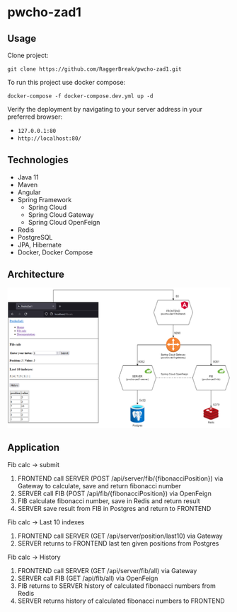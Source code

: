 # pwcho-zad1

## Usage
Clone project:
```
git clone https://github.com/RaggerBreak/pwcho-zad1.git
```
To run this project use docker compose:
```
docker-compose -f docker-compose.dev.yml up -d
```
Verify the deployment by navigating to your server address in your preferred browser:
* ``127.0.0.1:80``
* ``http://localhost:80/``


## Technologies
- Java 11
- Maven
- Angular
- Spring Framework
  - Spring Cloud
  - Spring Cloud Gateway
  - Spring Cloud OpenFeign
- Redis
- PostgreSQL
- JPA, Hibernate
- Docker, Docker Compose


## Architecture
![Alt text](PwchoZad1.png?raw=true "Architecture")

## Application
Fib calc -> submit
1. FRONTEND call SERVER (POST /api/server/fib/{fibonacciPosition}) via Gateway to calculate, save and return fibonacci number
2. SERVER call FIB (POST /api/fib/{fibonacciPosition}) via OpenFeign
3. FIB calculate fibonacci number, save in Redis and return result
4. SERVER save result from FIB in Postgres and return to FRONTEND

Fib calc -> Last 10 indexes
1. FRONTEND call SERVER (GET /api/server/position/last10) via Gateway
2. SERVER returns to FRONTEND last ten given positions from Postgres

Fib calc -> History
1. FRONTEND call SERVER (GET /api/server/fib/all) via Gateway
2. SERVER call FIB (GET /api/fib/all) via OpenFeign
3. FIB returns to SERVER history of calculated fibonacci numbers from Redis
4. SERVER returns history of calculated fibonacci numbers to FRONTEND


